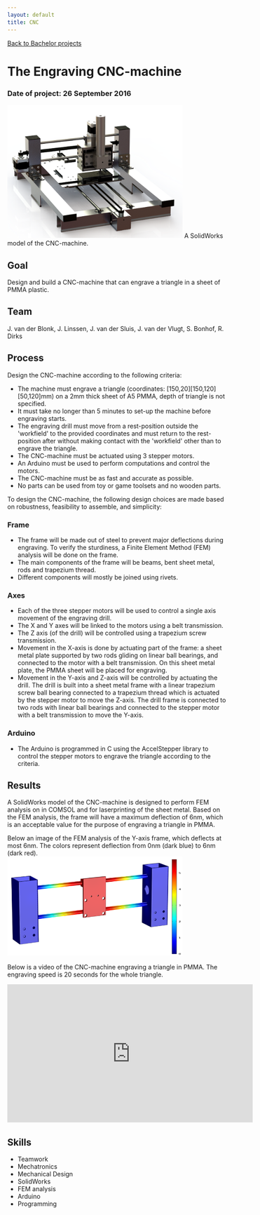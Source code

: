 ```yaml
---
layout: default
title: CNC
---
```


[Back to Bachelor projects](./bachelor.md)
# The Engraving CNC-machine
### Date of project: 26 September 2016
<img src="/assets/img/CNC-machine_geheel_eind.png" alt="cnc-machine" width="400"/>
A SolidWorks model of the CNC-machine.

## Goal
Design and build a CNC-machine that can engrave a triangle in a sheet of PMMA plastic.

## Team
J. van der Blonk,
J. Linssen,
J. van der Sluis,
J. van der Vlugt,
S. Bonhof, 
R. Dirks

## Process
Design the CNC-machine according to the following criteria:
* The machine must engrave a triangle (coordinates: \[150,20\]\[150,120\]\[50,120\]mm) on a 2mm thick sheet of A5 PMMA, depth of triangle is not specified. 
* It must take no longer than 5 minutes to set-up the machine before engraving starts.
* The engraving drill must move from a rest-position outside the 'workfield' to the provided coordinates and must return to the rest-position after without making contact with the 'workfield' other than to engrave the triangle.
* The CNC-machine must be actuated using 3 stepper motors.
* An Arduino must be used to perform computations and control the motors.
* The CNC-machine must be as fast and accurate as possible.
* No parts can be used from toy or game toolsets and no wooden parts.

To design the CNC-machine, the following design choices are made based on robustness, feasibility to assemble, and simplicity:
### Frame
* The frame will be made out of steel to prevent major deflections during engraving. To verify the sturdiness, a Finite Element Method (FEM) analysis will be done on the frame.
* The main components of the frame will be beams, bent sheet metal, rods and trapezium thread.
* Different components will mostly be joined using rivets.

### Axes
* Each of the three stepper motors will be used to control a single axis movement of the engraving drill.
* The X and Y axes will be linked to the motors using a belt transmission.
* The Z axis (of the drill) will be controlled using a trapezium screw transmission.
* Movement in the X-axis is done by actuating part of the frame: a sheet metal plate supported by two rods gliding on linear ball bearings, and connected to the motor with a belt transmission. On this sheet metal plate, the PMMA sheet will be placed for engraving.  
* Movement in the Y-axis and Z-axis will be controlled by actuating the drill. The drill is built into a sheet metal frame with a linear trapezium screw ball bearing connected to a trapezium thread which is actuated by the stepper motor to move the Z-axis. The drill frame is connected to two rods with linear ball bearings and connected to the stepper motor with a belt transmission to move the Y-axis. 

### Arduino
* The Arduino is programmed in C using the AccelStepper library to control the stepper motors to engrave the triangle according to the criteria.

## Results
A SolidWorks model of the CNC-machine is designed to perform FEM analysis on in COMSOL and for laserprinting of the sheet metal. Based on the FEM analysis, the frame will have a maximum deflection of 6nm, which is an acceptable value for the purpose of engraving a triangle in PMMA. 

Below an image of the FEM analysis of the Y-axis frame, which deflects at most 6nm. The colors represent deflection from 0nm (dark blue) to 6nm (dark red).\
<img src="/assets/img/CNC-machine_comsol.png" alt="cnc-comsol" width="400"/>

Below is a video of the CNC-machine engraving a triangle in PMMA. The engraving speed is 20 seconds for the whole triangle.
<iframe width="560" height="315" src="https://www.youtube.com/embed/4YJb8-Kvrg8" title="YouTube video player" frameborder="0" allow="accelerometer; autoplay; clipboard-write; encrypted-media; gyroscope; picture-in-picture" allowfullscreen></iframe>

## Skills
* Teamwork
* Mechatronics
* Mechanical Design
* SolidWorks
* FEM analysis
* Arduino
* Programming
